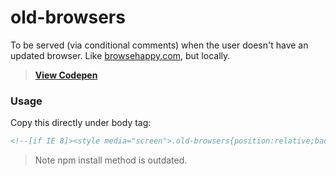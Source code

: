 # old-browsers
To be served (via conditional comments) when the user doesn't have an updated browser. Like [browsehappy.com](http://browsehappy.com), but locally.

> [**View Codepen**](http://codepen.io/dbox/pen/gaoraM)

### Usage
Copy this directly under body tag:
``` html
<!--[if IE 8]><style media="screen">.old-browsers{position:relative;background:#fff;width:100%;height:100%;color:#000;font-family:sans-serif;font-size:20px;text-align:center;padding:0;margin:0}.old-browsers h2{padding:20px 0}.old-browsers p,.old-browsers ul{margin:0 auto}.old-browsers p{max-width:700px;padding-bottom:50px;line-height:1.4em}.old-browsers ul li{display:inline-block;padding:0 25px}.old-browsers ul li img{width:115px}.old-browsers ul li p{padding-top:15px;color:#249AE1}body{margin:0;padding:0}</style><div class="old-browsers"> <h2>Browser out of date.</h2> <p>It appears you're running on a very old web browser that we're unable to support. If you would like to view the site you'll need to update your browser. Please choose from any of the following modern browsers. Thanks!</p> <ul> <li> <a href="https://www.google.com/intl/en/chrome/browser/desktop/index.html#brand=CHMB&utm_campaign=en&utm_source=en-ha-na-us-sk&utm_medium=ha"> <img src="https://raw.githubusercontent.com/alrra/browser-logos/master/chrome/chrome_128x128.png" alt="Google Chrome"> <p>Google Chrome</p> </a> </li> <li> <a href="https://www.mozilla.org/en-US/firefox/new/"> <img src="https://raw.githubusercontent.com/alrra/browser-logos/master/firefox/firefox_128x128.png" alt="Mozilla Firefox"> <p>Mozilla Firefox</p> </a> </li> <li> <a href="https://support.apple.com/downloads/safari"> <img src="https://raw.githubusercontent.com/alrra/browser-logos/master/safari/safari_128x128.png" alt="Safari"> <p>Safari</p> </a> </li> <li> <a href="http://windows.microsoft.com/en-us/internet-explorer/download-ie"> <img src="https://raw.githubusercontent.com/alrra/browser-logos/master/internet-explorer/internet-explorer_128x128.png" alt="Internet Explorer"> <p>Internet Explorer</p> </a> </li> </ul></div><![endif]-->
```

> Note npm install method is outdated.
